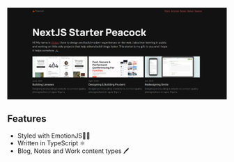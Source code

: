 ![Ryan Lewis Portfolio](./screenshot.png)


## Features

- Styled with EmotionJS💅🏾
- Written in TypeScript ⚛
- Blog, Notes and Work content types 🖊

